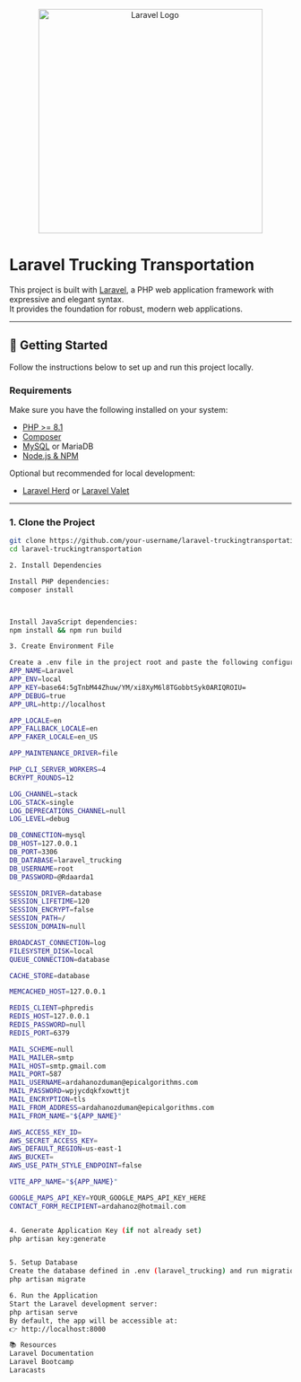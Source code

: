 <p align="center"><a href="https://laravel.com" target="_blank"><img src="https://raw.githubusercontent.com/laravel/art/master/logo-lockup/5%20SVG/2%20CMYK/1%20Full%20Color/laravel-logolockup-cmyk-red.svg" width="400" alt="Laravel Logo"></a></p>

# Laravel Trucking Transportation

This project is built with [Laravel](https://laravel.com), a PHP web application framework with expressive and elegant syntax.  
It provides the foundation for robust, modern web applications.

---

## 🚀 Getting Started

Follow the instructions below to set up and run this project locally.

### Requirements
Make sure you have the following installed on your system:
- [PHP >= 8.1](https://www.php.net/)
- [Composer](https://getcomposer.org/)
- [MySQL](https://dev.mysql.com/downloads/mysql/) or MariaDB
- [Node.js & NPM](https://nodejs.org/)

Optional but recommended for local development:
- [Laravel Herd](https://herd.laravel.com/) or [Laravel Valet](https://laravel.com/docs/valet)

---

### 1. Clone the Project
```bash
git clone https://github.com/your-username/laravel-truckingtransportation.git
cd laravel-truckingtransportation

2. Install Dependencies

Install PHP dependencies:
composer install



Install JavaScript dependencies:
npm install && npm run build

3. Create Environment File

Create a .env file in the project root and paste the following configuration:
APP_NAME=Laravel
APP_ENV=local
APP_KEY=base64:5gTnbM44Zhuw/YM/xi8XyM6l8TGobbtSyk0ARIQROIU=
APP_DEBUG=true
APP_URL=http://localhost

APP_LOCALE=en
APP_FALLBACK_LOCALE=en
APP_FAKER_LOCALE=en_US

APP_MAINTENANCE_DRIVER=file

PHP_CLI_SERVER_WORKERS=4
BCRYPT_ROUNDS=12

LOG_CHANNEL=stack
LOG_STACK=single
LOG_DEPRECATIONS_CHANNEL=null
LOG_LEVEL=debug

DB_CONNECTION=mysql
DB_HOST=127.0.0.1
DB_PORT=3306
DB_DATABASE=laravel_trucking
DB_USERNAME=root
DB_PASSWORD=@Rdaarda1

SESSION_DRIVER=database
SESSION_LIFETIME=120
SESSION_ENCRYPT=false
SESSION_PATH=/
SESSION_DOMAIN=null

BROADCAST_CONNECTION=log
FILESYSTEM_DISK=local
QUEUE_CONNECTION=database

CACHE_STORE=database

MEMCACHED_HOST=127.0.0.1

REDIS_CLIENT=phpredis
REDIS_HOST=127.0.0.1
REDIS_PASSWORD=null
REDIS_PORT=6379

MAIL_SCHEME=null
MAIL_MAILER=smtp
MAIL_HOST=smtp.gmail.com
MAIL_PORT=587
MAIL_USERNAME=ardahanozduman@epicalgorithms.com
MAIL_PASSWORD=wpjycdqkfxowttjt
MAIL_ENCRYPTION=tls
MAIL_FROM_ADDRESS=ardahanozduman@epicalgorithms.com
MAIL_FROM_NAME="${APP_NAME}"

AWS_ACCESS_KEY_ID=
AWS_SECRET_ACCESS_KEY=
AWS_DEFAULT_REGION=us-east-1
AWS_BUCKET=
AWS_USE_PATH_STYLE_ENDPOINT=false

VITE_APP_NAME="${APP_NAME}"

GOOGLE_MAPS_API_KEY=YOUR_GOOGLE_MAPS_API_KEY_HERE
CONTACT_FORM_RECIPIENT=ardahanoz@hotmail.com


4. Generate Application Key (if not already set)
php artisan key:generate


5. Setup Database
Create the database defined in .env (laravel_trucking) and run migrations:
php artisan migrate

6. Run the Application
Start the Laravel development server:
php artisan serve
By default, the app will be accessible at:
👉 http://localhost:8000

📚 Resources
Laravel Documentation
Laravel Bootcamp
Laracasts


